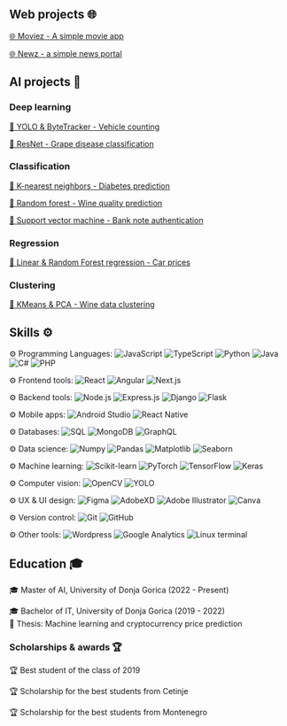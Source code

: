 ## Web projects 🌐
[🌐 Moviez - A simple movie app](https://github.com/mato-m/movie-app)

[🌐 Newz - a simple news portal](https://github.com/mato-m/newz-app)

## AI projects 🧠

### Deep learning
[🧠 YOLO & ByteTracker - Vehicle counting](https://github.com/mato-m/yolo-vehicle-counting)

[🧠 ResNet - Grape disease classification](https://github.com/mato-m/resnet-grape)

### Classification
[🧠 K-nearest neighbors - Diabetes prediction](https://github.com/mato-m/knn-diabetes)

[🧠 Random forest - Wine quality prediction](https://github.com/mato-m/rf-wine)

[🧠 Support vector machine - Bank note authentication](https://github.com/mato-m/svm-banknote)

### Regression
[🧠 Linear & Random Forest regression - Car prices](https://github.com/mato-m/regression-cars)

### Clustering
[🧠 KMeans & PCA - Wine data clustering](https://github.com/mato-m/kmeans-wine)
## Skills ⚙️
⚙️ Programming Languages: ![JavaScript](https://img.shields.io/badge/-JavaScript-000?&logo=JavaScript&logoColor=007396) ![TypeScript](https://img.shields.io/badge/-TypeScript-000?&logo=TypeScript&logoColor=007396) ![Python](https://img.shields.io/badge/-Python-000?&logo=Python&logoColor=007396) ![Java](https://img.shields.io/badge/-Java-000?&logo=openjdk&logoColor=007396) ![C#](https://img.shields.io/badge/-C%23-000?&logo=c-sharp&logoColor=007396) ![PHP](https://img.shields.io/badge/-PHP-000?&logo=PHP&logoColor=007396) 

⚙️ Frontend tools: ![React](https://img.shields.io/badge/-React-000?&logo=React&logoColor=007396) ![Angular](https://img.shields.io/badge/-Angular-000?&logo=Angular&logoColor=007396) ![Next.js](https://img.shields.io/badge/-Next.js-000?&logo=Next.js&logoColor=007396)

⚙️ Backend tools: ![Node.js](https://img.shields.io/badge/-Node.js-000?&logo=Node.js&logoColor=007396) ![Express.js](https://img.shields.io/badge/-Express.js-000?&logo=express&logoColor=007396) ![Django](https://img.shields.io/badge/-Django-000?&logo=Django&logoColor=007396) ![Flask](https://img.shields.io/badge/-Flask-000?&logo=Flask&logoColor=007396)

⚙️ Mobile apps: ![Android Studio](https://img.shields.io/badge/-Android%20Studio-000?&logo=Android%20Studio&logoColor=007396) ![React Native](https://img.shields.io/badge/-React_Native-000?&logo=react&logoColor=007396)

⚙️ Databases: ![SQL](https://img.shields.io/badge/-SQL-000?&logo=Microsoft%20SQL%20Server&logoColor=007396) ![MongoDB](https://img.shields.io/badge/-MongoDB-000?&logo=MongoDB&logoColor=007396) ![GraphQL](https://img.shields.io/badge/-GraphQL-000?&logo=GraphQL&logoColor=007396)

⚙️ Data science: ![Numpy](https://img.shields.io/badge/-Numpy-000?&logo=Numpy&logoColor=007396) ![Pandas](https://img.shields.io/badge/-Pandas-000?&logo=Pandas&logoColor=007396) ![Matplotlib](https://img.shields.io/badge/-Matplotlib-000?&logo=Matplotlib&logoColor=007396) ![Seaborn](https://img.shields.io/badge/-Seaborn-000?&logo=Seaborn&logoColor=007396)

⚙️ Machine learning: ![Scikit-learn](https://img.shields.io/badge/-Scikit%20learn-000?&logo=scikit-learn&logoColor=007396) ![PyTorch](https://img.shields.io/badge/-PyTorch-000?&logo=PyTorch&logoColor=007396) ![TensorFlow](https://img.shields.io/badge/-TensorFlow-000?&logo=TensorFlow&logoColor=007396) ![Keras](https://img.shields.io/badge/-Keras-000?&logo=Keras&logoColor=007396)

⚙️ Computer vision: ![OpenCV](https://img.shields.io/badge/-OpenCV-000?&logo=OpenCV&logoColor=007396) ![YOLO](https://img.shields.io/badge/-YOLO-000?&logo=YOLO&logoColor=007396)

⚙️ UX & UI design: ![Figma](https://img.shields.io/badge/-Figma-000?&logo=Figma&logoColor=007396) ![AdobeXD](https://img.shields.io/badge/-AdobeXD-000?&logo=Adobe%20XD&logoColor=007396) ![Adobe Illustrator](https://img.shields.io/badge/-Adobe%20Illustrator-000?&logo=Adobe%20Illustrator&logoColor=007396) ![Canva](https://img.shields.io/badge/-Canva-000?&logo=Canva&logoColor=007396)

⚙️ Version control: ![Git](https://img.shields.io/badge/-Git-000?&logo=Git&logoColor=007396) ![GitHub](https://img.shields.io/badge/-GitHub-000?&logo=GitHub&logoColor=007396)

⚙️ Other tools: ![Wordpress](https://img.shields.io/badge/-Wordpress-000?&logo=WordPress&logoColor=007396) ![Google Analytics](https://img.shields.io/badge/-Google%20Analytics-000?&logo=Google%20Analytics&logoColor=007396) ![Linux terminal](https://img.shields.io/badge/-Linux%20terminal-000?&logo=Linux&logoColor=007396)


## Education 🎓

🎓 Master of AI, University of Donja Gorica (2022 - Present)

🎓 Bachelor of IT, University of Donja Gorica (2019 - 2022)<br/>
📄 Thesis: Machine learning and cryptocurrency price prediction


### Scholarships & awards 🏆

🏆 Best student of the class of 2019

🏆 Scholarship for the best students from Cetinje

🏆 Scholarship for the best students from Montenegro
